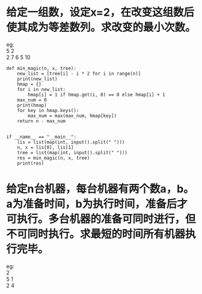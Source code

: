 # 给定一组数，设定x=2，在改变这组数后使其成为等差数列。求改变的最小次数。 <br>
eg:<br>
5 2 <br>
2 7 6 5 10
```
def min_magic(n, x, tree):
    new_list = [tree[i] - i * 2 for i in range(n)]
    print(new_list)
    hmap = {}
    for i in new_list:
        hmap[i] = 1 if hmap.get(i, 0) == 0 else hmap[i] + 1
    max_num = 0
    print(hmap)
    for key in hmap.keys():
        max_num = max(max_num, hmap[key])
    return n - max_num


if __name__ == "__main__":
    lis = list(map(int, input().split(" ")))
    n, x = lis[0], lis[1]
    tree = list(map(int, input().split(" ")))
    res = min_magic(n, x, tree)
    print(res)

```

# 给定n台机器，每台机器有两个数a，b。a为准备时间，b为执行时间，准备后才可执行。多台机器的准备可同时进行，但不可同时执行。求最短的时间所有机器执行完毕。 <br>
eg:<br>
2 <br>
5 1 <br>
2 4
